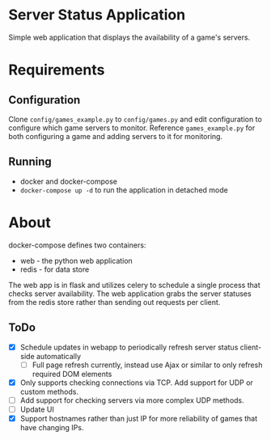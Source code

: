 # Server Status Application

Simple web application that displays the availability of a game's servers.

# Requirements

## Configuration

Clone `config/games_example.py` to `config/games.py` and edit configuration to configure which game servers to monitor. Reference `games_example.py` for both configuring a game and adding servers to it for monitoring.

## Running

- docker and docker-compose
- `docker-compose up -d` to run the application in detached mode

# About

docker-compose defines two containers:
- web - the python web application
- redis - for data store

The web app is in flask and utilizes celery to schedule a single process that checks server availability. The web application grabs the server statuses from the redis store rather than sending out requests per client.

## ToDo

- [x] Schedule updates in webapp to periodically refresh server status client-side automatically
	- [ ] Full page refresh currently, instead use Ajax or similar to only refresh required DOM elements

- [x] Only supports checking connections via TCP. Add support for UDP or custom methods.
- [ ] Add support for checking servers via more complex UDP methods.
- [ ] Update UI
- [x] Support hostnames rather than just IP for more reliability of games that have changing IPs.
